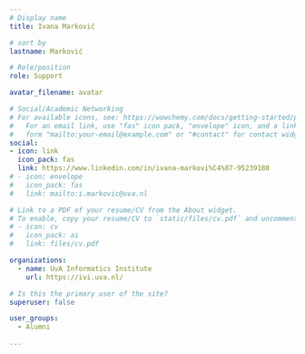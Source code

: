 ```yaml
---
# Display name
title: Ivana Marković

# sort by
lastname: Marković

# Role/position
role: Support

avatar_filename: avatar

# Social/Academic Networking
# For available icons, see: https://wowchemy.com/docs/getting-started/page-builder/#icons
#   For an email link, use "fas" icon pack, "envelope" icon, and a link in the
#   form "mailto:your-email@example.com" or "#contact" for contact widget.
social:
- icon: link
  icon_pack: fas
  link: https://www.linkedin.com/in/ivana-markovi%C4%87-95239180
# - icon: envelope
#   icon_pack: fas
#   link: mailto:i.markovic@uva.nl

# Link to a PDF of your resume/CV from the About widget.
# To enable, copy your resume/CV to `static/files/cv.pdf` and uncomment the lines below.
# - icon: cv
#   icon_pack: ai
#   link: files/cv.pdf

organizations:
  - name: UvA Informatics Institute
    url: https://ivi.uva.nl/

# Is this the primary user of the site?
superuser: false

user_groups:
  - Alumni
  
---
```


